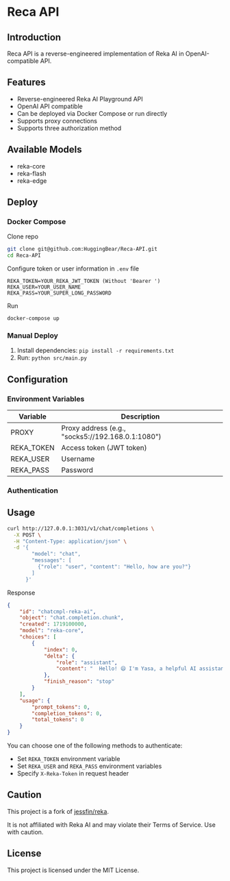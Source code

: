 # Reca API

## Introduction

Reca API is a reverse-engineered implementation of Reka AI in OpenAI-compatible API.

## Features

* Reverse-engineered Reka AI Playground API
* OpenAI API compatible
* Can be deployed via Docker Compose or run directly
* Supports proxy connections
* Supports three authorization method

## Available Models
- reka-core
- reka-flash
- reka-edge


## Deploy

### Docker Compose
Clone repo
```bash
git clone git@github.com:HuggingBear/Reca-API.git
cd Reca-API
```
Configure token or user information in `.env` file
```env
REKA_TOKEN=YOUR_REKA_JWT_TOKEN (Without 'Bearer ')
REKA_USER=YOUR_USER_NAME
REKA_PASS=YOUR_SUPER_LONG_PASSWORD
```
Run
```
docker-compose up
```

### Manual Deploy

1. Install dependencies: `pip install -r requirements.txt`
2. Run: `python src/main.py`

## Configuration

### Environment Variables

| Variable | Description |
|---|---|
| PROXY | Proxy address (e.g., "socks5://192.168.0.1:1080") |
| REKA_TOKEN | Access token (JWT token) |
| REKA_USER | Username |
| REKA_PASS | Password |

### Authentication

## Usage
```bash
curl http://127.0.0.1:3031/v1/chat/completions \
  -X POST \
  -H "Content-Type: application/json" \
  -d '{
        "model": "chat",
        "messages": [
          {"role": "user", "content": "Hello, how are you?"}
        ]
      }'
```
Response
```json
{
    "id": "chatcmpl-reka-ai",
    "object": "chat.completion.chunk",
    "created": 1719100000,
    "model": "reka-core",
    "choices": [
        {
            "index": 0,
            "delta": {
                "role": "assistant",
                "content": "  Hello! 😄 I'm Yasa, a helpful AI assistant. I'm doing great today! How are you doing today?"
            },
            "finish_reason": "stop"
        }
    ],
    "usage": {
        "prompt_tokens": 0,
        "completion_tokens": 0,
        "total_tokens": 0
    }
}
```

You can choose one of the following methods to authenticate:

* Set `REKA_TOKEN` environment variable
* Set `REKA_USER` and `REKA_PASS` environment variables
* Specify `X-Reka-Token` in request header

## Caution

This project is a fork of [jessfin/reka](https://github.com/jessfin/reka). 

It is not affiliated with Reka AI and may violate their Terms of Service. Use with caution.

## License

This project is licensed under the MIT License.